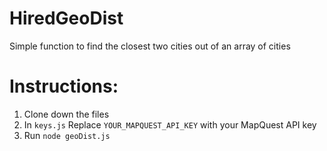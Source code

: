 # HiredGeoDist
Simple function to find the closest two cities out of an array of cities

# Instructions: 
1. Clone down the files
2. In `keys.js` Replace `YOUR_MAPQUEST_API_KEY` with your MapQuest API key
3. Run `node geoDist.js`

